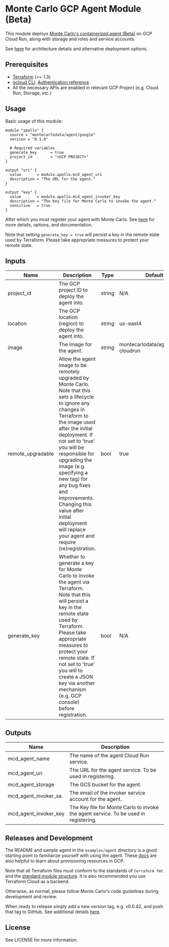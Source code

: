 # Monte Carlo GCP Agent Module (Beta)
This module deploys [Monte Carlo's containerized agent (Beta)](https://hub.docker.com/r/montecarlodata/agent) on GCP 
Cloud Run, along with storage and roles and service accounts.

See [here](https://docs.getmontecarlo.com/docs/platform-architecture) for architecture details and alternative deployment options.

## Prerequisites
- [Terraform](https://developer.hashicorp.com/terraform/downloads) (>= 1.3)
- [gcloud CLI](https://cloud.google.com/sdk/docs/install). 
  [Authentication reference](https://registry.terraform.io/providers/hashicorp/google/latest/docs/guides/provider_reference#authentication)
- All the necessary APIs are enabled in relevant GCP Project (e.g. Cloud Run, Storage, etc.) 

## Usage
Basic usage of this module: 
```
module "apollo" {
  source = "montecarlodata/agent/google"
  version = "0.1.0"

  # Required variables
  generate_key      = true
  project_id        = "<GCP PROJECT>"
}

output "uri" {
  value       = module.apollo.mcd_agent_uri
  description = "The URL for the agent."
}

output "key" {
  value       = module.apollo.mcd_agent_invoker_key
  description = "The Key file for Monte Carlo to invoke the agent."
  sensitive   = true
}
```
After which you must register your agent with Monte Carlo. See 
[here](https://docs.getmontecarlo.com/docs/create-and-register-a-gcp-agent) for more details, options, and documentation.

Note that setting `generate_key = true` will persist a key in the remote state used by Terraform. Please take 
appropriate measures to protect your remote state.

## Inputs
| Name              | Description                                                                                                                                                                                                                                                                                                                                                                                                                   | Type   | Default                              |
|-------------------|-------------------------------------------------------------------------------------------------------------------------------------------------------------------------------------------------------------------------------------------------------------------------------------------------------------------------------------------------------------------------------------------------------------------------------|--------|--------------------------------------|
| project_id        | The GCP project ID to deploy the agent into.                                                                                                                                                                                                                                                                                                                                                                                  | string | N/A                                  |
| location          | The GCP location (region) to deploy the agent into.                                                                                                                                                                                                                                                                                                                                                                           | string | us-east4                             |
| image             | The image for the agent.                                                                                                                                                                                                                                                                                                                                                                                                      | string | montecarlodata/agent:latest-cloudrun |
| remote_upgradable | Allow the agent image to be remotely upgraded by  Monte Carlo. Note that this sets a lifecycle to ignore any  changes in Terraform to the image used after the initial  deployment. If not set to 'true' you will be responsible for  upgrading the image (e.g. specifying a new tag) for any bug  fixes and improvements. Changing this value after initial deployment will replace your agent and require (re)registration. | bool   | true                                 |
| generate_key      | Whether to generate a key for Monte Carlo to invoke the agent via Terraform. Note that this will persist a key in the remote state used by Terraform. Please take appropriate measures to protect your remote state. If not set to 'true' you will to create a JSON key via another mechanism (e.g. GCP console) before registration.                                                                                         | bool   | N/A                                  |

## Outputs
| Name                  | Description                                                                          |
|-----------------------|--------------------------------------------------------------------------------------|
| mcd_agent_name        | The name of the agent Cloud Run service.                                             |
| mcd_agent_uri         | The URL for the agent service. To be used in registering.                            |
| mcd_agent_storage     | The GCS bucket for the agent.                                                        |
| mcd_agent_invoker_sa  | The email of the invoker service account for the agent.                              |
| mcd_agent_invoker_key | The Key file for Monte Carlo to invoke the agent service. To be used in registering. |

## Releases and Development
The README and sample agent in the `examples/agent` directory is a good starting point to familiarize 
yourself with using the agent. These [docs](https://cloud.google.com/docs/terraform) are also helpful to learn about 
provisioning resources in GCP.

Note that all Terraform files must conform to the standards of `terraform fmt` and 
the [standard module structure](https://developer.hashicorp.com/terraform/language/modules/develop).
It is also recommended you use Terraform Cloud as a backend.

Otherwise, as normal, please follow Monte Carlo's code guidelines during development and review.

When ready to release simply add a new version tag, e.g. v0.0.42, and push that tag to GitHub. 
See additional details [here](https://developer.hashicorp.com/terraform/registry/modules/publish#releasing-new-versions).

## License
See LICENSE for more information.